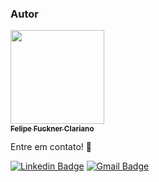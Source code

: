 <span id="contact"> </span>
### Autor

<!-- para pegar o link do seu icone de perfil, vá no seu perfil do github > botão direito na sua foto > abrir imagem em nova guia > copia a url -->

<a href="https://github.com/LinkDoSeuGithub">
    <img src="https://avatars.githubusercontent.com/u/100722316?v=4" width="150px;"/>
    <br>
    <sub><b>Felipe Fuckner Clariano</b></sub>
</a>
 
Entre em contato! 💌
 
[![Linkedin Badge](https://img.shields.io/badge/-Felipe%20Fuckner-blue?style=flat-square&logo=Linkedin&logoColor=white&)](https://www.linkedin.com/in/felipe-fuckner-b65a49237) 
[![Gmail Badge](https://img.shields.io/badge/-felipefclariano04@gmail.com-c14438?style=flat-square&logo=Gmail&logoColor=white)](mailto:felipefclariano04@gmail.com)